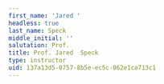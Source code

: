 ```yaml
---
first_name: 'Jared '
headless: true
last_name: Speck
middle_initial: ''
salutation: Prof.
title: Prof. Jared  Speck
type: instructor
uid: 137a13d5-0757-8b5e-ec5c-862e1ca713c1
---
```


